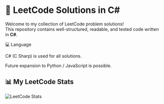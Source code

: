 # 🧠 LeetCode Solutions in C#

Welcome to my collection of LeetCode problem solutions!  
This repository contains well-structured, readable, and tested code written in **C#**.

💻 Language

C# (C Sharp) is used for all solutions.

Future expansion to Python / JavaScript is possible.

## 📊 My LeetCode Stats

![LeetCode Stats](https://leetcard.jacoblin.cool/quincyque0?theme=dark&ext=contest)
